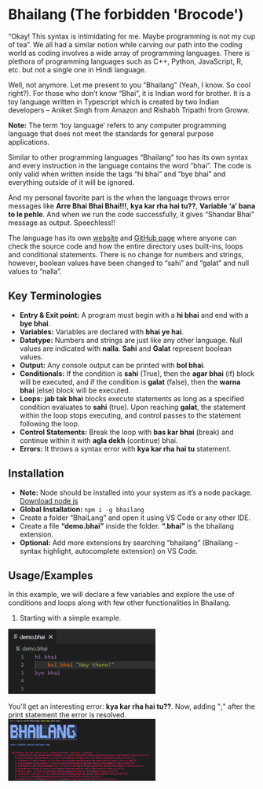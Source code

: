 
# Bhailang (The forbidden 'Brocode')


“Okay! This syntax is intimidating for me. Maybe programming is not my cup of tea”. We all had a similar notion while carving our path into the coding world as coding involves a wide array of programming languages. There is plethora of programming languages such as C++, Python, JavaScript, R, etc. but not a single one in Hindi language.

Well, not anymore. Let me present to you “Bhailang” (Yeah, I know. So cool right?). For those who don’t know “Bhai”, it is Indian word for brother. It is a toy language written in Typescript which is created by two Indian developers – Aniket Singh from Amazon and Rishabh Tripathi from Groww.

**Note:** The term ‘toy language’ refers to any computer programming language that does not meet the standards for general purpose applications.

Similar to other programming languages “Bhailang” too has its own syntax and every instruction in the language contains the word “bhai”. The code is only valid when written inside the tags “hi bhai” and “bye bhai” and everything outside of it will be ignored.

And my personal favorite part is the when the language throws error messages like **Arre Bhai Bhai Bhai!!!**, **kya kar rha hai tu??**, **Variable ‘a’ bana to le pehle**. And when we run the code successfully, it gives “Shandar Bhai” message as output. Speechless!! 

The language has its own [website](https://bhailang.js.org/) and [GitHub page](https://github.com/DulLabs/bhai-lang) where anyone can check the source code and how the entire directory uses built-ins, loops and conditional statements. There is no change for numbers and strings, however, boolean values have been changed to “sahi” and “galat” and null values to “nalla”.


## Key Terminologies

- **Entry & Exit point:** A program must begin with a **hi bhai** and end with a **bye bhai**. 
- **Variables:** Variables are declared with **bhai ye hai**.
- **Datatype:** Numbers and strings are just like any other language. Null values are indicated with **nalla**. **Sahi** and **Galat** represent boolean values.
- **Output:** Any console output can be printed with **bol bhai**.
- **Conditionals:** If the condition is **sahi** (True), then the **agar bhai** (if) block will be executed, and if the condition is **galat** (false), then the **warna bhai** (else)  block will be executed.
- **Loops:** **jab tak bhai** blocks execute statements as long as a specified condition evaluates to **sahi** (true). Upon reaching **galat**, the statement within the loop stops executing, and control passes to the statement following the loop.
- **Control Statements:** Break the loop with **bas kar bhai** (break) and continue within it with **agla dekh** (continue) bhai.
- **Errors:** It throws a syntax error with **kya kar rha hai tu** statement.


## Installation

-	**Note:** Node should be installed into your system as it’s a node package. [Download node js](https://nodejs.org/en/)
-	**Global Installation:** ```npm i -g bhailang```
-	Create a folder “BhaiLang” and open it using VS Code or any other IDE.
-	Create a file **“demo.bhai”** inside the folder. **“.bhai”** is the bhailang extension. 
-	**Optional:** Add more extensions by searching “bhailang” (Bhailang – syntax highlight, autocomplete extension) on VS Code.


## Usage/Examples

In this example, we will declare a few variables and explore the use of conditions and loops along with few other functionalities in Bhailang. 

1. Starting with a simple example. 
<!-- <img alt="1" width="30px" src="./img/python.png" hspace="8"/> -->
<img alt="1" width="300px" src="./screenshots/1.png" />

You'll get an interesting error: **kya kar rha hai tu??**. Now, adding ";" after the print statement the error is resolved.
<img alt="2" width="300px" src="./screenshots/2.png" />





